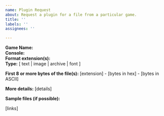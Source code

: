 ```yaml
---
name: Plugin Request
about: Request a plugin for a file from a particular game.
title: ''
labels: ''
assignees: ''

---
```


**Game Name:**  
**Console:**  
**Format extension(s):**  
**Type:** [ text | image | archive | font ]

**First 8 or more bytes of the file(s):**
[extension] - [bytes in hex] - [bytes in ASCII]

**More details:**
[details]

**Sample files (if possible):**
<!-- Do not attach files to the issue directly! Please use links to files hosted on other sites like Google Drive, Mega or similar. -->
[links]
